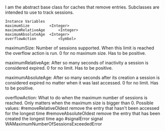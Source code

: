 I am the abstract base class for caches that remove entries. Subclasses are intended to use to track sessions.

    Instance Variables
	maximumSize			<Integer>
	maximumRelativeAge		<Integer>
	maximumAbsoluteAge	<Integer>
	overflowAction			<Symbol>
				
maximumSize:
	Number of sessions supported. When this limit is reached the overflow action is run. 0 for no maximum size. Has to be positive.

maximumRelativeAge:
	After so many seconds of inactivity a session is considered expired. 0 for no limit. Has to be positive.

maximumAbsoluteAge:
	After so many seconds after its creation a session is considered expired no matter when it was last accessed. 0 for no limit. Has to be positive.

overflowAction:
	What to do when the maximum number of sessions is reached. Only matters when the maximum size is bigger than 0.
	Possible values:
		#removeRelativeOldest remove the entry that hasn't been accessed for the longest time
		#removeAbsoluteOldest remove the entry that has been created the longest time ago
		#signalError signal WAMaximumNumberOfSessionsExceededError